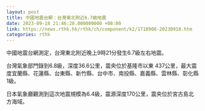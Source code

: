 ```yaml
---
layout: post
title: 中國地震台網：台灣東北附近6.7級地震
date: 2023-09-18 21:46:28.000000000 +08:00
link: https://news.rthk.hk/rthk/ch/component/k2/1718908-20230918.htm
categories: rthk
---
```


中國地震台網測定，台灣東北附近晚上9時21分發生6.7級左右地震。

台灣氣象部門錄到6.8級，深度36.6公里，震央位於基隆市以東 437公里，最大震度宜蘭縣、花蓮縣、台東縣、新竹縣、台中市、南投縣、嘉義縣、雲林縣、彰化縣1級。

日本氣象廳觀測到這次地震規模為6.4級，震源深度170公里，震央位於宮古島北方海域。
